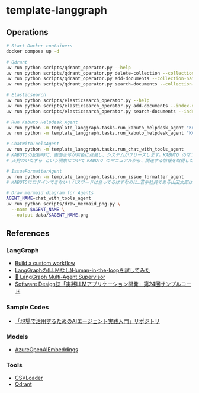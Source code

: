# template-langgraph

## Operations

```bash
# Start Docker containers
docker compose up -d

# Qdrant
uv run python scripts/qdrant_operator.py --help
uv run python scripts/qdrant_operator.py delete-collection --collection-name qa_kabuto --verbose
uv run python scripts/qdrant_operator.py add-documents --collection-name qa_kabuto --verbose
uv run python scripts/qdrant_operator.py search-documents --collection-name qa_kabuto --question "「鬼灯」を実行すると、KABUTOが急に停止します。原因と対策を教えてください。" --verbose

# Elasticsearch
uv run python scripts/elasticsearch_operator.py --help
uv run python scripts/elasticsearch_operator.py add-documents --index-name docs_kabuto --verbose
uv run python scripts/elasticsearch_operator.py search-documents --index-name docs_kabuto --query "禅モード" --verbose

# Run Kabuto Helpdesk Agent
uv run python -m template_langgraph.tasks.run_kabuto_helpdesk_agent "KABUTOの起動時に、画面全体が紫色に点滅し、システムがフリーズします。"
uv run python -m template_langgraph.tasks.run_kabuto_helpdesk_agent "KABUTOのマニュアルから禅モードに関する情報を教えて下さい"

# ChatWithToolsAgent
uv run python -m template_langgraph.tasks.run_chat_with_tools_agent
# KABUTOの起動時に、画面全体が紫色に点滅し、システムがフリーズします。KABUTO のマニュアルから、関連する情報を取得したり過去のシステムのトラブルシュート事例が蓄積されたデータベースから、関連する情報を取得して質問に答えてください
# 天狗のいたずら という現象について KABUTO のマニュアルから、関連する情報を取得したり過去のシステムのトラブルシュート事例が蓄積されたデータベースから、関連する情報を取得して質問に答えてください

# IssueFormatterAgent
uv run python -m template_langgraph.tasks.run_issue_formatter_agent
# KABUTOにログインできない！パスワードは合ってるはずなのに…若手社員である山田太郎は、Windows 11 を立ち上げ、日課のように自社の業務システムKABUTOのログイン画面を開きます。しかし、そこには、意味をなさない「虚無」という文字だけがただひっそりと表示されていたのです。これは質問でもあり不具合の報告でもあります。岡本太郎さんに本件調査依頼します。

# Draw mermaid diagram for Agents
AGENT_NAME=chat_with_tools_agent
uv run python scripts/draw_mermaid_png.py \
  --name $AGENT_NAME \
  --output data/$AGENT_NAME.png
```

## References

### LangGraph

- [Build a custom workflow](https://langchain-ai.github.io/langgraph/concepts/why-langgraph/)
- [LangGraphの(LLMなし)Human-in-the-loopを試してみた](https://qiita.com/te_yama/items/db38201af60dec76384d)
- [🤖 LangGraph Multi-Agent Supervisor](https://github.com/langchain-ai/langgraph-supervisor-py)
- [Software Design誌「実践LLMアプリケーション開発」第24回サンプルコード](https://github.com/mahm/softwaredesign-llm-application/tree/main/24)

### Sample Codes

- [「現場で活用するためのAIエージェント実践入門」リポジトリ](https://github.com/masamasa59/genai-agent-advanced-book)

### Models

- [AzureOpenAIEmbeddings](https://python.langchain.com/docs/integrations/text_embedding/azureopenai/)

### Tools

- [CSVLoader](https://python.langchain.com/docs/how_to/document_loader_csv/)
- [Qdrant](https://github.com/qdrant/qdrant)
